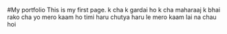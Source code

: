 #My portfolio
This is my first page.
k cha
k gardai ho 
k cha maharaaj
k bhai rako cha 
yo mero kaam ho 
timi haru chutya haru le mero kaam lai na chau hoi 
